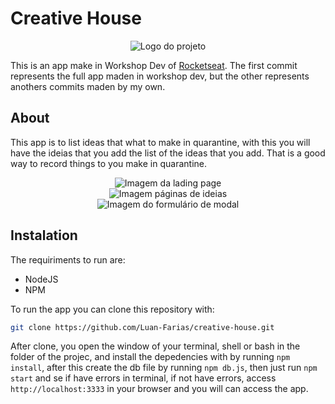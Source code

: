 # Creative House

<div align="center">
    <img src="https://lh5.googleusercontent.com/JruJdV07_-RBUo_PzxluoIFPU1yVxKw34A072H5r03AyBqVUMrTOV_Oe5gIGa01ykKBh6O2GQG16NNmHlUm2=w1920-h915" alt="Logo do projeto" />
</div>

This is an app make in Workshop Dev of <a href="https://rocketseat.com.br">Rocketseat</a>. The first commit represents the full app maden in workshop dev, but the other represents anothers commits maden by my own.

## About

This app is to list ideas that what to make in quarantine, with this you will have the ideias that you add the list of the ideas that you add. That is a good way to record things to you make in quarantine.

<div align="center">
    <img src="https://nz4usw.dm.files.1drv.com/y4mvN1r7m0PfN9AXXVYYqBuDcQ8f6uJQMJQWEHZwqGGSM2zkwiKOtY8FU9UEtQx2rfx-8eTIs_DjHk62CYDf5n0mxaz7gSriuZ5di56cumQmVwkM5WRhbw1ld6wRnfPEhzqEa8IcTRPD8ez0SGDmNa5Vt_nj8sQWmjp1J_0x6zgDkgoR2aX-GKAE9t3d-xpiRmV3X8Nxvf6gqqICueWnGzwoQ?width=1920&height=909&cropmode=none" alt="Imagem da lading page" />
</div>

<div align="center">
    <img src="https://ot4usw.dm.files.1drv.com/y4mxBl-aOc7BJPhAnOU_BU3iaz8m9nacrAxp-eKE9KfegKOG4BqVVZSc8AqUeR_ZkkvFLkJ_NrFmBHuLzIBOndtCjAS4jYrQ5JDAjkW2WXgPlnMpS4GJ8_DyZ2hIZiIsAhyWJ70-ZizqUkl2JDjYaPoYEv1BCYPb-KvaPykZQIUmsXhtR9eUanbHskaZQEy-Ds00sxPdjsyz2bJxTBADnIzXQ?width=1893&height=909&cropmode=none" alt="Imagem páginas de ideias" />
</div>

<div align="center">
    <img src="https://od4usw.dm.files.1drv.com/y4maFXQqv_Ezd7-fSCG-AqbWQAycWS-0JkP4xU2Wc7yJ-L8roiHNC2NXUDfIgsoYJbUDaAYIdaQTr5Ofsba593oGsv6ZThUspUVV_pv-Wjex2-hUSiy60K-N29kJWu-4HPytQKkd5xuVdi_Q29i5HahZxEzn1uPooyjVSIDduWRxqvnc9tVOewHMnxRbvbs2THe5XK73PGJhdA49F_2RsKnPQ?width=1920&height=909&cropmode=none" alt="Imagem do formulário de modal" />
</div>

## Instalation

The requiriments to run are:

- NodeJS
- NPM

To run the app you can clone this repository with:


```bash
git clone https://github.com/Luan-Farias/creative-house.git
```

After clone, you open the window of your terminal, shell or bash in the folder of the projec, and install the depedencies with by running `npm install`, after this create the db file by running `npm db.js`, then just run `npm start` and se if have errors in terminal, if not have errors, access `http://localhost:3333` in your browser and you will can access the app.